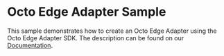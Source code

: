 # Octo Edge Adapter Sample

This sample demonstrates how to create an Octo Edge Adapter using the Octo Edge Adapter SDK.
The description can be found on our [Documentation](https://docs.meshmakers.cloud/docs/developerGuide/gettingStarted/creatingAdapter).
